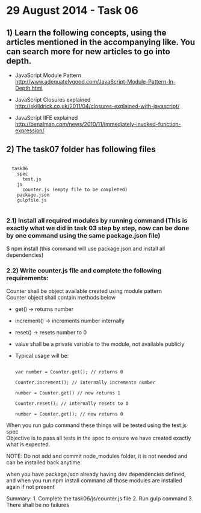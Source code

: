 29 August 2014 - Task 06
========================

## 1) Learn the following concepts, using the articles mentioned in the accompanying like.  You can search more for new articles to go into depth.

  - JavaScript Module Pattern  
	http://www.adequatelygood.com/JavaScript-Module-Pattern-In-Depth.html

  - JavaScript Closures explained  
	http://skilldrick.co.uk/2011/04/closures-explained-with-javascript/

  - JavaScript IIFE explained  
	http://benalman.com/news/2010/11/immediately-invoked-function-expression/
	
## 2) The task07 folder has following files

  <pre><code>
  task06
    spec
      test.js
    js
      counter.js (empty file to be completed)
    package.json
    gulpfile.js
  </code></pre>

### 2.1) Install all required modules by running command (This is exactly what we did in task 03 step by step, now can be done by one command using the same package.json file)

  $ npm install (this command will use package.json and install all dependencies)

### 2.2) Write counter.js file and complete the following requirements:

  Counter shall be object available created using module pattern  
  Counter object shall contain methods below  

  - get() -> returns number
  - increment() -> increments number internally
  - reset() -> resets number to 0

  - value shall be a private variable to the module, not available publicly

  - Typical usage will be:

    <pre><code>
    var number = Counter.get(); // returns 0

    Counter.increment(); // internally increments number

    number = Counter.get() // now returns 1

    Counter.reset(); // internally resets to 0

    number = Counter.get(); // now returns 0
    </code></pre>

  When you run gulp command these things will be tested using the test.js spec  
  Objective is to pass all tests in the spec to ensure we have created exactly what is expected.  

  NOTE: Do not add and commit node_modules folder, it is not needed and can be installed back anytime.  

  when you have package.json already having dev dependencies defined, and when you run npm install command all those modules are installed again if not present  

  Summary:
    1. Complete the task06/js/counter.js file
    2. Run gulp command
    3. There shall be no failures